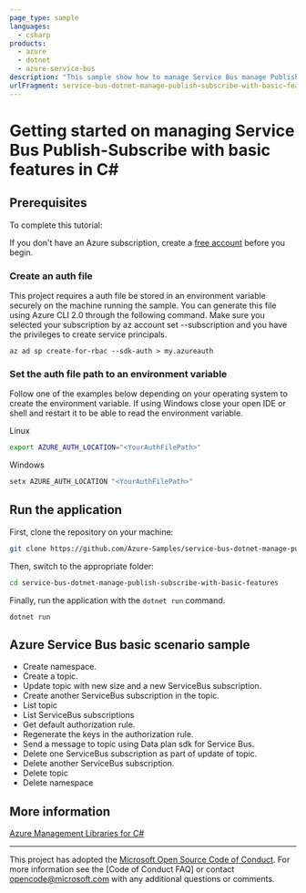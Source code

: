 ```yaml
---
page_type: sample
languages:
  - csharp
products:
  - azure
  - dotnet
  - azure-service-bus
description: "This sample show how to manage Service Bus manage Publish-Subscribe with basic features."
urlFragment: service-bus-dotnet-manage-publish-subscribe-with-basic-features
---
```


# Getting started on managing Service Bus Publish-Subscribe with basic features in C#

## Prerequisites

To complete this tutorial:

If you don't have an Azure subscription, create a [free account] before you begin.

### Create an auth file

This project requires a auth file be stored in an environment variable securely on the machine running the sample. You can generate this file using Azure CLI 2.0 through the following command. Make sure you selected your subscription by az account set --subscription <name or id> and you have the privileges to create service principals.

```azure-cli
az ad sp create-for-rbac --sdk-auth > my.azureauth
```

### Set the auth file path to an environment variable

Follow one of the examples below depending on your operating system to create the environment variable. If using Windows close your open IDE or shell and restart it to be able to read the environment variable.

Linux

```bash
export AZURE_AUTH_LOCATION="<YourAuthFilePath>"
```

Windows

```cmd
setx AZURE_AUTH_LOCATION "<YourAuthFilePath>"
```

## Run the application
First, clone the repository on your machine:

```bash
git clone https://github.com/Azure-Samples/service-bus-dotnet-manage-publish-subscribe-with-basic-features.git
```

Then, switch to the appropriate folder:
```bash
cd service-bus-dotnet-manage-publish-subscribe-with-basic-features
```

Finally, run the application with the `dotnet run` command.

```console
dotnet run
```

 ## Azure Service Bus basic scenario sample
 
 *  Create namespace.
 *  Create a topic.
 *  Update topic with new size and a new ServiceBus subscription.
 *  Create another ServiceBus subscription in the topic.
 *  List topic
 *  List ServiceBus subscriptions
 *  Get default authorization rule.
 *  Regenerate the keys in the authorization rule.
 *  Send a message to topic using Data plan sdk for Service Bus.
 *  Delete one ServiceBus subscription as part of update of topic.
 *  Delete another ServiceBus subscription.
 *  Delete topic
 *  Delete namespace


## More information

[Azure Management Libraries for C#][Azure .Net Developer Center]

---

This project has adopted the [Microsoft Open Source Code of Conduct]. For more information see the [Code of Conduct FAQ] or contact [opencode@microsoft.com] with any additional questions or comments.

<!-- LINKS -->
[free account]: https://azure.microsoft.com/free/?WT.mc_id=A261C142F
[Azure Management Libraries for C#]: https://github.com/Azure/azure-sdk-for-net/tree/Fluent
[Azure .Net Developer Center]: https://azure.microsoft.com/en-us/develop/net
[Microsoft Open Source Code of Conduct]: https://opensource.microsoft.com/codeofconduct
[opencode@microsoft.com]: mailto:opencode@microsoft.com